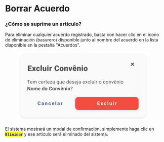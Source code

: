 # Borrar Acuerdo

### ¿Cómo se suprime un artículo?

Para eliminar cualquier acuerdo registrado, basta con hacer clic en el icono de eliminación (basurero) disponible junto al nombre del acuerdo en la lista disponible en la pestaña "Acuerdos".

<figure><img src="../../../.gitbook/assets/Excluir convênio.png" alt=""><figcaption></figcaption></figure>

El sistema mostrará un modal de confirmación, simplemente haga clic en <mark style="color:blue;">**`Eliminar`**</mark> y ese artículo será eliminado del sistema.
